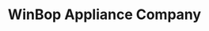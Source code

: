 ---
title: "WinBop Appliance Company"
url: /tulsa/winbop-appliance-company/
shop: Haushaltsgeräte
---